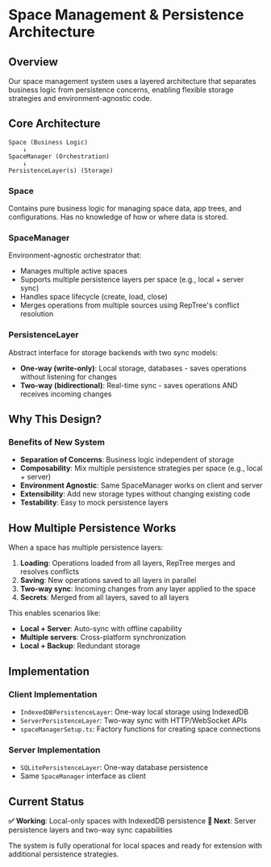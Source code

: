 # Space Management & Persistence Architecture

## Overview

Our space management system uses a layered architecture that separates business logic from persistence concerns, enabling flexible storage strategies and environment-agnostic code.

## Core Architecture

```
Space (Business Logic)
    ↓
SpaceManager (Orchestration) 
    ↓  
PersistenceLayer(s) (Storage)
```

### Space
Contains pure business logic for managing space data, app trees, and configurations. Has no knowledge of how or where data is stored.

### SpaceManager  
Environment-agnostic orchestrator that:
- Manages multiple active spaces
- Supports multiple persistence layers per space (e.g., local + server sync)
- Handles space lifecycle (create, load, close)
- Merges operations from multiple sources using RepTree's conflict resolution

### PersistenceLayer
Abstract interface for storage backends with two sync models:
- **One-way (write-only)**: Local storage, databases - saves operations without listening for changes
- **Two-way (bidirectional)**: Real-time sync - saves operations AND receives incoming changes

## Why This Design?

### Benefits of New System
- **Separation of Concerns**: Business logic independent of storage
- **Composability**: Mix multiple persistence strategies per space (e.g., local + server)
- **Environment Agnostic**: Same SpaceManager works on client and server
- **Extensibility**: Add new storage types without changing existing code
- **Testability**: Easy to mock persistence layers

## How Multiple Persistence Works

When a space has multiple persistence layers:

1. **Loading**: Operations loaded from all layers, RepTree merges and resolves conflicts
2. **Saving**: New operations saved to all layers in parallel  
3. **Two-way sync**: Incoming changes from any layer applied to the space
4. **Secrets**: Merged from all layers, saved to all layers

This enables scenarios like:
- **Local + Server**: Auto-sync with offline capability
- **Multiple servers**: Cross-platform synchronization
- **Local + Backup**: Redundant storage

## Implementation

### Client Implementation
- `IndexedDBPersistenceLayer`: One-way local storage using IndexedDB
- `ServerPersistenceLayer`: Two-way sync with HTTP/WebSocket APIs  
- `spaceManagerSetup.ts`: Factory functions for creating space connections

### Server Implementation  
- `SQLitePersistenceLayer`: One-way database persistence
- Same `SpaceManager` interface as client

## Current Status

**✅ Working**: Local-only spaces with IndexedDB persistence
**🚧 Next**: Server persistence layers and two-way sync capabilities

The system is fully operational for local spaces and ready for extension with additional persistence strategies. 